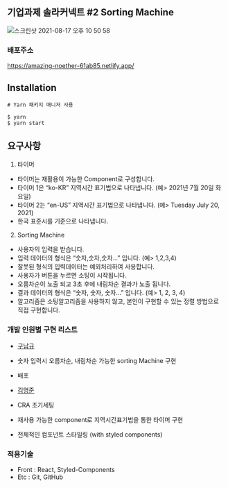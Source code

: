 ## 기업과제 솔라커넥트 #2 Sorting Machine

![스크린샷 2021-08-17 오후 10 50 58](https://user-images.githubusercontent.com/76652614/129738221-b096e80b-632c-4168-912c-f6ca3cb38ef7.png)

### 배포주소
https://amazing-noether-61ab85.netlify.app/

## Installation

```
# Yarn 패키지 매니저 사용

$ yarn
$ yarn start
```

## 요구사항

1. 타이머

- 타이머는 재활용이 가능한 Component로 구성합니다.
- 타이머 1은 “ko-KR” 지역시간 표기법으로 나타냅니다. (예> 2021년 7월 20일 화요일)
- 타이머 2는 “en-US” 지역시간 표기법으로 나타냅니다. (예> Tuesday July 20, 2021)
- 한국 표준시를 기준으로 나타냅니다.

2. Sorting Machine

- 사용자의 입력을 받습니다.
- 입력 데이터의 형식은 “숫자,숫자,숫자…” 입니다. (예> 1,2,3,4)
- 잘못된 형식의 입력데이터는 예외처리하여 사용합니다.
- 사용자가 버튼을 누르면 소팅이 시작됩니다.
- 오름차순이 노출 되고 3초 후에 내림차순 결과가 노출 됩니다.
- 결과 데이터의 형식은 “숫자, 숫자, 숫자…” 입니다. (예> 1, 2, 3, 4)
- 알고리즘은 소팅알고리즘을 사용하지 않고, 본인이 구현할 수 있는 정렬 방법으로 직접 구현합니다.

### 개발 인원별 구현 리스트

- [구남규](https://github.com/nain93)

- 숫자 입력시 오름차순, 내림차순 가능한 sorting Machine 구현
- 배포

- [김명준](https://github.com/JOHNKIM-KK)

- CRA 초기세팅
- 재사용 가능한 component로 지역시간표기법을 통한 타이머 구현
- 전체적인 컴포넌트 스타일링 (with styled components)

### 적용기술

- Front : React, Styled-Components
- Etc : Git, GitHub
